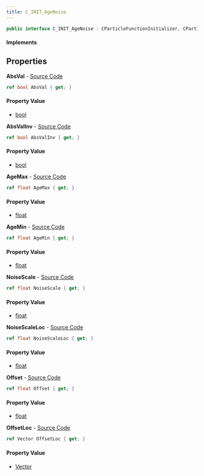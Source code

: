 ```yaml
---
title: C_INIT_AgeNoise
---
```


```csharp
public interface C_INIT_AgeNoise : CParticleFunctionInitializer, CParticleFunction, ISchemaClass<CParticleFunction>, ISchemaClass<CParticleFunctionInitializer>, ISchemaClass<C_INIT_AgeNoise>, ISchemaField, ISchemaClass, INativeHandle
```

#### Implements

## Properties

**AbsVal** - [Source Code](https://github.com/swiftly-solution/swiftlys2/blob/master/managed/src/SwiftlyS2.Generated/Schemas/Interfaces/C_INIT_AgeNoise.cs#L16)

```csharp
ref bool AbsVal { get; }
```

#### Property Value

- [bool](https://learn.microsoft.com/dotnet/api/system.boolean)

**AbsValInv** - [Source Code](https://github.com/swiftly-solution/swiftlys2/blob/master/managed/src/SwiftlyS2.Generated/Schemas/Interfaces/C_INIT_AgeNoise.cs#L18)

```csharp
ref bool AbsValInv { get; }
```

#### Property Value

- [bool](https://learn.microsoft.com/dotnet/api/system.boolean)

**AgeMax** - [Source Code](https://github.com/swiftly-solution/swiftlys2/blob/master/managed/src/SwiftlyS2.Generated/Schemas/Interfaces/C_INIT_AgeNoise.cs#L24)

```csharp
ref float AgeMax { get; }
```

#### Property Value

- [float](https://learn.microsoft.com/dotnet/api/system.single)

**AgeMin** - [Source Code](https://github.com/swiftly-solution/swiftlys2/blob/master/managed/src/SwiftlyS2.Generated/Schemas/Interfaces/C_INIT_AgeNoise.cs#L22)

```csharp
ref float AgeMin { get; }
```

#### Property Value

- [float](https://learn.microsoft.com/dotnet/api/system.single)

**NoiseScale** - [Source Code](https://github.com/swiftly-solution/swiftlys2/blob/master/managed/src/SwiftlyS2.Generated/Schemas/Interfaces/C_INIT_AgeNoise.cs#L26)

```csharp
ref float NoiseScale { get; }
```

#### Property Value

- [float](https://learn.microsoft.com/dotnet/api/system.single)

**NoiseScaleLoc** - [Source Code](https://github.com/swiftly-solution/swiftlys2/blob/master/managed/src/SwiftlyS2.Generated/Schemas/Interfaces/C_INIT_AgeNoise.cs#L28)

```csharp
ref float NoiseScaleLoc { get; }
```

#### Property Value

- [float](https://learn.microsoft.com/dotnet/api/system.single)

**Offset** - [Source Code](https://github.com/swiftly-solution/swiftlys2/blob/master/managed/src/SwiftlyS2.Generated/Schemas/Interfaces/C_INIT_AgeNoise.cs#L20)

```csharp
ref float Offset { get; }
```

#### Property Value

- [float](https://learn.microsoft.com/dotnet/api/system.single)

**OffsetLoc** - [Source Code](https://github.com/swiftly-solution/swiftlys2/blob/master/managed/src/SwiftlyS2.Generated/Schemas/Interfaces/C_INIT_AgeNoise.cs#L30)

```csharp
ref Vector OffsetLoc { get; }
```

#### Property Value

- [Vector](/docs/api/shared/natives/vector)

